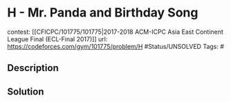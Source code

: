 # H - Mr. Panda and Birthday Song

contest: [[CFICPC/101775/101775|2017-2018 ACM-ICPC Asia East Continent League Final (ECL-Final 2017)]]
url: https://codeforces.com/gym/101775/problem/H
#Status/UNSOLVED
Tags: #

## Description

## Solution

